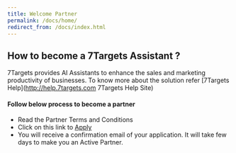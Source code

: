 ```yaml
---
title: Welcome Partner
permalink: /docs/home/
redirect_from: /docs/index.html
---
```


## How to become a 7Targets Assistant ?
7Targets provides AI Assistants to enhance the sales and marketing productivity of businesses. To know more about the solution refer [7Targets Help](http://help.7targets.com 7Targets Help Site)  
 
#### Follow below process to become a partner
- Read the Partner Terms and Conditions
- Click on this link to [Apply](https://forms.gle/geuv4w6o4UajeWsR6)
- You will receive a confirmation email of your application. It will take few days to make you an Active Partner.



